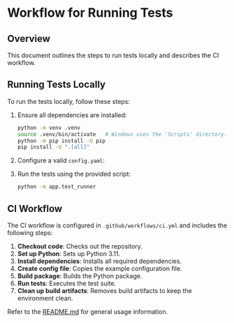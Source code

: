 # Workflow for Running Tests

## Overview

This document outlines the steps to run tests locally and describes the CI workflow.

## Running Tests Locally

To run the tests locally, follow these steps:

1. Ensure all dependencies are installed:

    ```bash
    python -m venv .venv
    source .venv/bin/activate   # Windows uses the 'Scripts' directory.
    python -m pip install -U pip
    pip install -U ".[all]"
    ```

2. Configure a valid `config.yaml`:

3. Run the tests using the provided script:

    ```bash
    python -m app.test_runner
    ```

## CI Workflow

The CI workflow is configured in `.github/workflows/ci.yml` and includes the following steps:

1. **Checkout code**: Checks out the repository.
2. **Set up Python**: Sets up Python 3.11.
3. **Install dependencies**: Installs all required dependencies.
4. **Create config file**: Copies the example configuration file.
5. **Build package**: Builds the Python package.
6. **Run tests**: Executes the test suite.
7. **Clean up build artifacts**: Removes build artifacts to keep the environment clean.

Refer to the [README.md](README.md) for general usage information.
